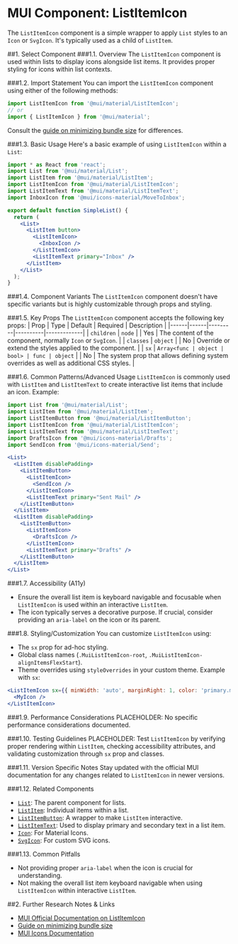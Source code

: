 # MUI Component: ListItemIcon

The `ListItemIcon` component is a simple wrapper to apply `List` styles to an `Icon` or `SvgIcon`. It's typically used as a child of `ListItem`.

##1. Select Component
###1.1. Overview
The `ListItemIcon` component is used within lists to display icons alongside list items. It provides proper styling for icons within list contexts.

###1.2. Import Statement
You can import the `ListItemIcon` component using either of the following methods:
```jsx
import ListItemIcon from '@mui/material/ListItemIcon';
// or
import { ListItemIcon } from '@mui/material';
```
Consult the [guide on minimizing bundle size](https://mui.com/material-ui/guides/minimizing-bundle-size/) for differences.

###1.3. Basic Usage
Here's a basic example of using `ListItemIcon` within a `List`:
```jsx
import * as React from 'react';
import List from '@mui/material/List';
import ListItem from '@mui/material/ListItem';
import ListItemIcon from '@mui/material/ListItemIcon';
import ListItemText from '@mui/material/ListItemText';
import InboxIcon from '@mui/icons-material/MoveToInbox';

export default function SimpleList() {
  return (
    <List>
      <ListItem button>
        <ListItemIcon>
          <InboxIcon />
        </ListItemIcon>
        <ListItemText primary="Inbox" />
      </ListItem>
    </List>
  );
}
```

###1.4. Component Variants
The `ListItemIcon` component doesn't have specific variants but is highly customizable through props and styling.

###1.5. Key Props
The `ListItemIcon` component accepts the following key props:
| Prop | Type | Default | Required | Description |
|------|------|---------|----------|-------------|
| `children` | `node` | | Yes | The content of the component, normally `Icon` or `SvgIcon`. |
| `classes` | `object` | | No | Override or extend the styles applied to the component. |
| `sx` | `Array<func | object | bool> | func | object` | | No | The system prop that allows defining system overrides as well as additional CSS styles. |

###1.6. Common Patterns/Advanced Usage
`ListItemIcon` is commonly used with `ListItem` and `ListItemText` to create interactive list items that include an icon. Example:
```jsx
import List from '@mui/material/List';
import ListItem from '@mui/material/ListItem';
import ListItemButton from '@mui/material/ListItemButton';
import ListItemIcon from '@mui/material/ListItemIcon';
import ListItemText from '@mui/material/ListItemText';
import DraftsIcon from '@mui/icons-material/Drafts';
import SendIcon from '@mui/icons-material/Send';

<List>
  <ListItem disablePadding>
    <ListItemButton>
      <ListItemIcon>
        <SendIcon />
      </ListItemIcon>
      <ListItemText primary="Sent Mail" />
    </ListItemButton>
  </ListItem>
  <ListItem disablePadding>
    <ListItemButton>
      <ListItemIcon>
        <DraftsIcon />
      </ListItemIcon>
      <ListItemText primary="Drafts" />
    </ListItemButton>
  </ListItem>
</List>
```

###1.7. Accessibility (A11y)
- Ensure the overall list item is keyboard navigable and focusable when `ListItemIcon` is used within an interactive `ListItem`.
- The icon typically serves a decorative purpose. If crucial, consider providing an `aria-label` on the icon or its parent.

###1.8. Styling/Customization
You can customize `ListItemIcon` using:
- The `sx` prop for ad-hoc styling.
- Global class names (`.MuiListItemIcon-root`, `.MuiListItemIcon-alignItemsFlexStart`).
- Theme overrides using `styleOverrides` in your custom theme.
Example with `sx`:
```jsx
<ListItemIcon sx={{ minWidth: 'auto', marginRight: 1, color: 'primary.main' }}>
  <MyIcon />
</ListItemIcon>
```

###1.9. Performance Considerations
PLACEHOLDER: No specific performance considerations documented.

###1.10. Testing Guidelines
PLACEHOLDER: Test `ListItemIcon` by verifying proper rendering within `ListItem`, checking accessibility attributes, and validating customization through `sx` prop and classes.

###1.11. Version Specific Notes
Stay updated with the official MUI documentation for any changes related to `ListItemIcon` in newer versions.

###1.12. Related Components
- [`List`](https://mui.com/material-ui/react-list/): The parent component for lists.
- [`ListItem`](https://mui.com/material-ui/react-list/#list-item): Individual items within a list.
- [`ListItemButton`](https://mui.com/material-ui/api/list-item-button/): A wrapper to make `ListItem` interactive.
- [`ListItemText`](https://mui.com/material-ui/api/list-item-text/): Used to display primary and secondary text in a list item.
- [`Icon`](https://mui.com/material-ui/icons/): For Material Icons.
- [`SvgIcon`](https://mui.com/material-ui/icons/#svgicon): For custom SVG icons.

###1.13. Common Pitfalls
- Not providing proper `aria-label` when the icon is crucial for understanding.
- Not making the overall list item keyboard navigable when using `ListItemIcon` within interactive `ListItem`.

##2. Further Research Notes & Links
- [MUI Official Documentation on ListItemIcon](https://mui.com/material-ui/api/list-item-icon/)
- [Guide on minimizing bundle size](https://mui.com/material-ui/guides/minimizing-bundle-size/)
- [MUI Icons Documentation](https://mui.com/material-ui/icons/)